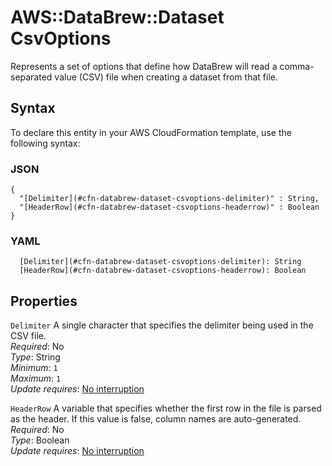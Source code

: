 # AWS::DataBrew::Dataset CsvOptions<a name="aws-properties-databrew-dataset-csvoptions"></a>

Represents a set of options that define how DataBrew will read a comma\-separated value \(CSV\) file when creating a dataset from that file\.

## Syntax<a name="aws-properties-databrew-dataset-csvoptions-syntax"></a>

To declare this entity in your AWS CloudFormation template, use the following syntax:

### JSON<a name="aws-properties-databrew-dataset-csvoptions-syntax.json"></a>

```
{
  "[Delimiter](#cfn-databrew-dataset-csvoptions-delimiter)" : String,
  "[HeaderRow](#cfn-databrew-dataset-csvoptions-headerrow)" : Boolean
}
```

### YAML<a name="aws-properties-databrew-dataset-csvoptions-syntax.yaml"></a>

```
  [Delimiter](#cfn-databrew-dataset-csvoptions-delimiter): String
  [HeaderRow](#cfn-databrew-dataset-csvoptions-headerrow): Boolean
```

## Properties<a name="aws-properties-databrew-dataset-csvoptions-properties"></a>

`Delimiter`  <a name="cfn-databrew-dataset-csvoptions-delimiter"></a>
A single character that specifies the delimiter being used in the CSV file\.  
*Required*: No  
*Type*: String  
*Minimum*: `1`  
*Maximum*: `1`  
*Update requires*: [No interruption](https://docs.aws.amazon.com/AWSCloudFormation/latest/UserGuide/using-cfn-updating-stacks-update-behaviors.html#update-no-interrupt)

`HeaderRow`  <a name="cfn-databrew-dataset-csvoptions-headerrow"></a>
A variable that specifies whether the first row in the file is parsed as the header\. If this value is false, column names are auto\-generated\.  
*Required*: No  
*Type*: Boolean  
*Update requires*: [No interruption](https://docs.aws.amazon.com/AWSCloudFormation/latest/UserGuide/using-cfn-updating-stacks-update-behaviors.html#update-no-interrupt)